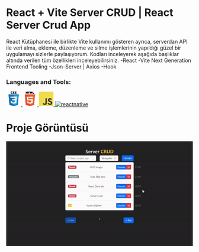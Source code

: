 # React + Vite Server CRUD | React Server Crud App

React Kütüphanesi ile birlikte Vite kullanımı gösteren ayrıca, serverdan API ile veri alma, ekleme, düzenleme ve silme işlemlerinin yapıldığı güzel bir uygulamayı sizlerle paylaşıyorum. Kodları inceleyerek aşağıda başlıklar altında verilen tüm özellikleri inceleyebilirsiniz.
-React
-Vite Next Generation Frontend Tooling
-Json-Server | Axios
-Hook

<h3 align="left">Languages and Tools:</h3>
<p align="left"> 

  <a href="https://www.w3schools.com/css/" target="_blank" rel="noreferrer"> <img src="https://raw.githubusercontent.com/devicons/devicon/master/icons/css3/css3-original-wordmark.svg" alt="css3" width="40" height="40"/> </a><a href="https://www.w3.org/html/" target="_blank" rel="noreferrer"> <img src="https://raw.githubusercontent.com/devicons/devicon/master/icons/html5/html5-original-wordmark.svg" alt="html5" width="40" height="40"/> </a><a href="https://developer.mozilla.org/en-US/docs/Web/JavaScript" target="_blank" rel="noreferrer"> <img src="https://raw.githubusercontent.com/devicons/devicon/master/icons/javascript/javascript-original.svg" alt="javascript" width="40" height="40"/> </a>
  <a href="https://reactnative.dev/" target="_blank" rel="noreferrer"> <img src="https://reactnative.dev/img/header_logo.svg" alt="reactnative" width="40" height="40"/> </a>
 
<h1>Proje Görüntüsü</h1>

![](public/web-gif-crud2.gif)


